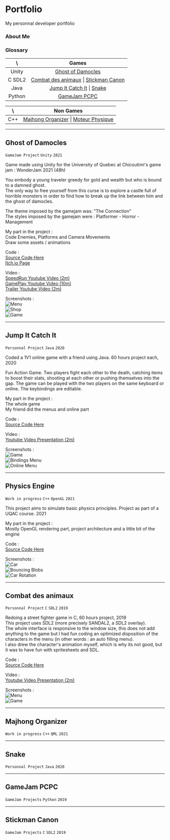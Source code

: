 # Portfolio
My personnal developer portfolio

### About Me

### Glossary
\      | Games
:----: | :---:
Unity  | [Ghost of Damocles](#Ghost-of-Damocles)
C SDL2 | [Combat des animaux](#Combat-des-animaux) \| [Stickman Canon](#Stickman-Canon)
Java   | [Jump It Catch It](#Jump-It-Catch-It) \| [Snake](#snake)
Python | [GameJam PCPC](#GameJam-PCPC)

\      | Non Games
:----: | :---:
C++    | [Majhong Organizer](#Majhong-Organizer) \| [Moteur Physique](#Moteur-Physique)

- - - -
## Ghost of Damocles
`GameJam Project` `Unity` `2021`

Game made using Unity for the University of Quebec at Chicoutimi's game jam : WonderJam 2021 (48h)

You embody a young traveler greedy for gold and wealth but who is bound to a damned ghost.<br/>
The only way to free yourself from this curse is to explore a castle full of horrible monsters in order to find how to break up the link between him and the ghost of damocles.

The theme imposed by the gamejam was: "The Connection"<br/>
The styles imposed by the gamejam were : Platformer - Horror - Management

My part in the project :<br/>
Code Enemies, Platforms and Camera Movements<br/>
Draw some assets / animations

Code :<br/>
[Source Code Here](https://github.com/CavaniNicolas/WonderJam2021)<br/>
[Itch.io Page](https://mozri.itch.io/ghost-of-damocles)

Video :<br/>
[SpeedRun Youtube Video (2m)](https://www.youtube.com/watch?v=okPEswnatQk&t=8s)<br/>
[GamePlay Youtube Video (10m)](https://www.youtube.com/watch?v=MXoUfZ68IS0&t=12s)<br/>
[Trailer Youtube Video (2m)](https://www.youtube.com/watch?v=GxllKxtvGx4&t=1s)

Screenshots :<br/>
![Menu](screenshots/GhostOfDamocles/menu.png)<br/>
![Shop](screenshots/GhostOfDamocles/shop.png)<br/>
![Game](screenshots/GhostOfDamocles/game.png)

- - - -
## Jump It Catch It
`Personnal Project` `Java` `2020`

Coded a 1V1 online game with a friend using Java. 60 hours project each, 2020

Fun Action Game. Two players fight each other to the death, catching items to boost their stats, shooting at each other or pushing themselves into the gap. The game can be played with the two players on the same keyboard or online. The keybindings are editable.

My part in the project :<br/>
The whole game<br/>
My friend did the menus and online part

Code :<br/>
[Source Code Here](https://github.com/CavaniNicolas/JumpItCatchIt)<br/>

Video :<br/>
[Youtube Video Presentation (2m)](https://www.youtube.com/watch?v=7ZedQnzmgeo)<br/>

Screenshots :<br/>
![Game](screenshots/JumpItCatchIt/fight.png)<br/>
![Bindings Menu](screenshots/JumpItCatchIt/bindingsMenu.png)<br/>
![Online Menu](screenshots/JumpItCatchIt/onlineMenu.png)

- - - -
## Physics Engine
`Work in progress` `C++` `OpenGL` `2021`

This project aims to simulate basic physics principles. Project as part of a UQAC course. 2021

My part in the project :<br/>
Mostly OpenGL rendering part, project architecture and a little bit of the engine

Code :<br/>
[Source Code Here](https://github.com/CavaniNicolas/MathsPhysiqueJV)<br/>

Screenshots :<br/>
![Car](screenshots/PhysicsEngine/car.PNG)<br/>
![Bouncing Blobs](screenshots/PhysicsEngine/blobBouncing.gif)<br/>
![Car Rotation](screenshots/PhysicsEngine/CarSpinning.gif)

- - - -
## Combat des animaux
`Personnal Project` `C` `SDL2` `2019`

Redoing a street fighter game in C, 60 hours project, 2019<br/>
This project uses SDL2 (more precisely SANDAL2, a SDL2 overlay).<br/>
The whole interface is responsive to the window size, this does not add anything to the game but I had fun coding an optimized disposition of the characters in the menu (in other words : an auto filling menu).<br/>
I also drew the character's animation myself, which is why its not good, but it was to have fun with spritesheets and SDL.

Code :<br/>
[Source Code Here](https://github.com/CavaniNicolas/LeCombatDesAnimaux_GameJam)<br/>

Video :<br/>
[Youtube Video Presentation (2m)](https://www.youtube.com/watch?v=aMQEeo7yYOg)<br/>

Screenshots :<br/>
![Menu](screenshots/CombatDesAnimaux/menu.PNG)<br/>
![Game](screenshots/CombatDesAnimaux/fight.PNG)

- - - -
## Majhong Organizer
`Work in progress` `C++` `QML` `2021`

- - - -
## Snake
`Personnal Project` `Java` `2020`

- - - -
## GameJam PCPC
`GameJam Projects` `Python` `2019`

- - - -
## Stickman Canon
`GameJam Projects` `C` `SDL2` `2019`
